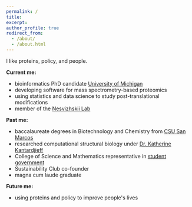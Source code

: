 ```yaml
---
permalink: /
title:
excerpt:
author_profile: true
redirect_from: 
  - /about/
  - /about.html
---
```


I like proteins, policy, and people.

**Current me:**
* bioinformatics PhD candidate [University of Michigan](https://umich.edu/)
* developing software for mass spectrometry-based proteomics
* using statistics and data science to study post-translational modifications
* member of the [Nesvizhskii Lab](https://www.nesvilab.org/)

**Past me:**
* baccalaureate degrees in Biotechnology and Chemistry from [CSU San Marcos](https://www.csusm.edu/)
* researched computational structural biology under [Dr. Katherine Kantardjieff](https://www.linkedin.com/in/katherinekantardjieff/)
* College of Science and Mathematics representative in [student government](https://www.csusm.edu/asi/)
* Sustainability Club co-founder
* magna cum laude graduate

**Future me:**
* using proteins and policy to improve people's lives
